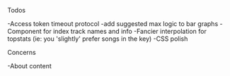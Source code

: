 Todos

-Access token timeout protocol
-add suggested max logic to bar graphs
-Component for index track names and info
-Fancier interpolation for topstats (ie: you 'slightly' prefer songs in the key)
-CSS polish


Concerns

-About content